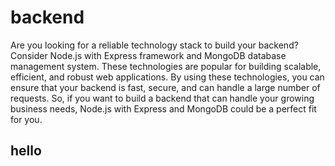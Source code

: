 # backend

Are you looking for a reliable technology stack to build your backend? Consider Node.js with Express framework and MongoDB database management system. These technologies are popular for building scalable, efficient, and robust web applications. By using these technologies, you can ensure that your backend is fast, secure, and can handle a large number of requests. So, if you want to build a backend that can handle your growing business needs, Node.js with Express and MongoDB could be a perfect fit for you.
<h2>
  hello
</h2>
